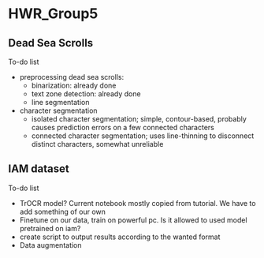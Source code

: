# HWR_Group5

## Dead Sea Scrolls
To-do list
 - preprocessing dead sea scrolls:
    - binarization: already done
    - text zone detection: already done
    - line segmentation
 - character segmentation
    - isolated character segmentation; simple, contour-based, probably causes prediction errors on a few connected characters
    - connected character segmentation; uses line-thinning to disconnect distinct characters, somewhat unreliable

## IAM dataset
To-do list
- TrOCR model? Current notebook mostly copied from tutorial. We have to add something of our own
- Finetune on our data, train on powerful pc. Is it allowed to used model pretrained on iam?
- create script to output results according to the wanted format
- Data augmentation
